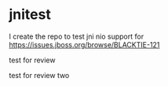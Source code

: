 jnitest
=======

I create the repo to test jni nio support for https://issues.jboss.org/browse/BLACKTIE-121


test for review

test for review two
